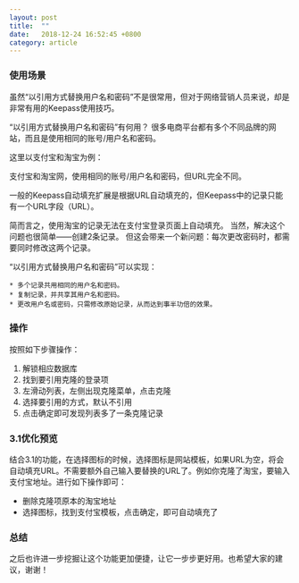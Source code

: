 ```yaml
---
layout: post
title:  ""
date:   2018-12-24 16:52:45 +0800
category: article 
---
```


### 使用场景

虽然“以引用方式替换用户名和密码”不是很常用，但对于网络营销人员来说，却是非常有用的Keepass使用技巧。

“以引用方式替换用户名和密码”有何用？
很多电商平台都有多个不同品牌的网站，而且是使用相同的账号/用户名和密码。

这里以支付宝和淘宝为例：

支付宝和淘宝网，使用相同的账号/用户名和密码，但URL完全不同。


一般的Keepass自动填充扩展是根据URL自动填充的，但Keepass中的记录只能有一个URL字段（URL）。

简而言之，使用淘宝的记录无法在支付宝登录页面上自动填充。
当然，解决这个问题也很简单——创建2条记录。
但这会带来一个新问题：每次更改密码时，都需要同时修改这两个记录。
 
  
“以引用方式替换用户名和密码”可以实现：

    * 多个记录共用相同的用户名和密码。
    * 复制记录，并共享其用户名和密码。
    * 更改用户名或密码，只需修改原始记录，从而达到事半功倍的效果。

### 操作

按照如下步骤操作：

1. 解锁相应数据库
2. 找到要引用克隆的登录项
3. 左滑动列表，左侧出现克隆菜单，点击克隆
4. 选择要引用的方式，默认不引用
5. 点击确定即可发现列表多了一条克隆记录

### 3.1优化预览

结合3.1的功能，在选择图标的时候，选择图标是网站模板，如果URL为空，将会自动填充URL。不需要额外自己输入要替换的URL了。例如你克隆了淘宝，要输入支付宝地址。进行如下操作即可：

*  删除克隆项原本的淘宝地址
*  选择图标，找到支付宝模板，点击确定，即可自动填充了

### 总结

之后也许进一步挖掘让这个功能更加便捷，让它一步步更好用。也希望大家的建议，谢谢！